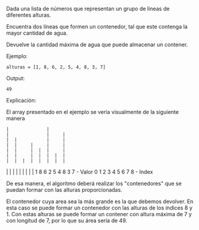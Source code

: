 Dada una lista de números que representan un grupo de líneas de diferentes alturas.

Encuentra dos líneas que formen un contenedor, tal que este contenga la mayor cantidad de agua.

Devuelve la cantidad máxima de agua que puede almacenar un contener.

Ejemplo:

```
alturas = [1, 8, 6, 2, 5, 4, 8, 3, 7]
```

Output:
```
49
```

Explicación:

El array presentado en el ejemplo se vería visualmente de la siguiente manera



    |              |
    |              |     |
    |  |           |     |
    |  |     |     |     |
    |  |     |  |  |     |
    |  |     |  |  |  |  |
    |  |  |  |  |  |  |  |
 |  |  |  |  |  |  |  |  |
 1  8  6  2  5  4  8  3  7  - Valor
 0  1  2  3  4  5  6  7  8  - Index

De esa manera, el algoritmo deberá realizar los "contenedores" que se puedan formar con las alturas proporcionadas.

El contenedor cuya area sea la más grande es la que debemos devolver. En esta caso se puede formar un contenedor con las alturas de los índices 8 y 1. Con estas alturas se puede formar un contener con altura máxima de 7 y con longitud de 7, por lo que su área sería de 49.